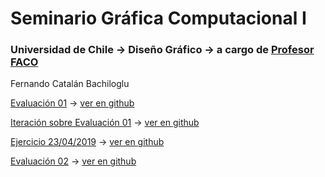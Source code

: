 # Seminario Gráfica Computacional I

### Universidad de Chile → Diseño Gráfico → a cargo de [Profesor FACO](http://profesor.faco.cl/)

Fernando Catalán Bachiloglu

[Evaluación 01](https://bachiloglu.github.io/DGP502/evaluacion-01) → [ver en github](https://github.com/bachiloglu/DGP502/tree/gh-pages/evaluacion-01)

[Iteración sobre Evaluación 01](https://bachiloglu.github.io/DGP502/evaluacion-01.02) → [ver en github](https://github.com/bachiloglu/DGP502/tree/gh-pages/evaluacion-01.02)

[Ejercicio 23/04/2019](https://bachiloglu.github.io/DGP502/23042019) → [ver en github](https://github.com/bachiloglu/DGP502/tree/gh-pages/23042019)

[Evaluación 02](https://bachiloglu.github.io/DGP502/Evaluacion-02.1/) → [ver en github](https://github.com/bachiloglu/DGP502/tree/gh-pages/Evaluacion-02.1)
